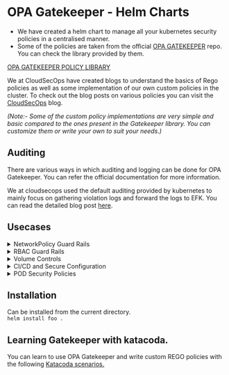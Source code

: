 # OPA Gatekeeper - Helm Charts


- We have created a helm chart to manage all your kubernetes security policies in a centralised manner.
- Some of the policies are taken from the official [OPA GATEKEEPER](https://github.com/open-policy-agent/gatekeeper) repo. You can check the library provided by them.

[OPA GATEKEEPER POLICY LIBRARY](https://github.com/open-policy-agent/gatekeeper-library/tree/master/library) 

We at CloudSecOps have created blogs to understand the basics of Rego policies as well as some implementation of our own custom policies in the cluster. To check out the blog posts on various policies you can visit the [CloudSecOps](https://www.cloudsecops.com) blog. 

<em>(Note:- Some of the custom policy implementations are very simple and basic compared to the ones present in the Gatekeeper library. You can customize them or write your own to suit your needs.) </em>

## 
## Auditing 

There are various ways in which auditing and logging can be done for OPA Gatekeeper. You can refer the official documentation for more information.

We at cloudsecops used the default auditing provided by kubernetes to mainly focus on gathering violation logs and forward the logs to EFK. You can read the detailed blog post [here](https://cloudsecops.com).
##
## Usecases
<details>
<summary>NetworkPolicy Guard Rails</summary>
<br>
    <ul>
        <li>Enforce Namespace Restrictions for Robust NetworkPolicy Enforcement.</li>
        <li>Restrict Namespace and Pod Selectors in NetworkPolicies.</li>
        <li>Restrict Ingress Traffic Label Selectors in NetworkPolicies.</li>
        <li>Restrict Ingress Ports in NetworkPolicies.</li>
        <li>Restrict Ingress IP CIDR Ranges in NetworkPolicies.</li>
        <li>Restrict Egress Label Selectors in NetworkPolicies.</li>
        <li>Restrict Egress Ports in NetworkPolicies.</li>
        <li>Restrict Egress IP CIDR Ranges in NetworkPolicies.</li>
    </ul>
<br>
</details>
<details>
<summary>RBAC Guard Rails</summary>
<br>
    <ul>
        <li>Service Accounts: Prohibit Namespaces.</li>
        <li>Restrict Users who can Manage Roles and Cluster Roles.</li>
        <li>Prohibit Wildcard Verbs in Roles and ClusterRoles.</li>
        <li>Prohibit Wildcard Subjects in RoleBindings and ClusterRoleBindings.</li>
    </ul>
    <br>
    </details> 
<details>
<summary>Volume Controls</summary>
<br>
    <ul>
        <li>Storage Classes: Prohibit Retain Reclaim Policy.</li>
        <li>Storage Classes: Require Strong Encryption.</li>
        <li>Deny Privileged Containers.</li>
    </ul>
    <br>
 </details>
<details>
<summary>CI/CD and Secure Configuration</summary>
<br>
    <ul>
        <li>CI/CD: Require Trusted Image Repository and Hardened Images.</li>
        <li>CI/CD: Block Latest Image Tag.</li>
        <li>Pods: Prohibit Unauthorized Host Paths.</li>
        <li>Pods: Prohibit Host Network.</li>
        <li>Pods: Prohibit Unauthorized Config Map Volumes.</li>
        <li>Prohibit Pod Exec Resource.</li>
    </ul> 
<br>
</details>
<details>
<summary>POD Security Policies</summary>
<br>
    <ul>
        <li>Restrict escalation to root privileges.</li>
        <li>Control Linux capabilites.</li>
        <li>Control usage of Host file system/network-ports/namespaces</li>
        <li>Control container sysctl profiles.</li>
        <li>Control AppArmor profile used by containers.</li>
        <li>Control secComp profile used by containers.</li>
        <li>Control the seLinux context of containers.</li>
    </ul> 
<br><br>
</details>

##
## Installation
Can be installed from the current directory. <br>
` helm install foo . ` 

##
## Learning Gatekeeper with katacoda.
You can learn to use OPA Gatekeeper and write custom REGO policies with the following [Katacoda scenarios.](https://www.katacoda.com/cloudsecops)


